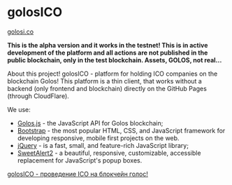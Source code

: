 # golosICO

[golosi.co](https://golosi.co)

**This is the alpha version and it works in the testnet!
This is in active development of the platform and all actions are not published in the public blockchain, only in the test blockchain. Assets, GOLOS, not real...**

About this project!
golosICO - platform for holding ICO companies on the blockchain Golos! This platform is a thin client, that works without a backend (only frontend and blockchain) directly on the GitHub Pages (through CloudFlare).

We use:
* [Golos.js](https://github.com/GolosChain/golos-js) - the JavaScript API for Golos blockchain;
* [Bootstrap](https://github.com/twbs/bootstrap) - the most popular HTML, CSS, and JavaScript framework for developing responsive, mobile first projects on the web.
* [jQuery](https://github.com/jquery/jquery) - is a fast, small, and feature-rich JavaScript library;
* [SweetAlert2](https://github.com/limonte/sweetalert2) - a beautiful, responsive, customizable, accessible replacement for JavaScript's popup boxes.

[golosICO - проведение ICO на блокчейн голос!](https://golos.io/ru--otkrytyij-kod/@melnikaite/golosico-provedenie-ico-na-blokchein-golos)